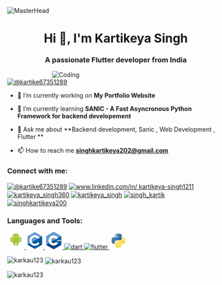 ![MasterHead](https://1.bp.blogspot.com/-7A4WynwLsMw/XbBpCXG8fHI/AAAAAAAAMt4/uOa1bpLskYgrwGbllhSu2SDj_Mig8SXJQCLcBGAsYHQ/s1600/2000_600px.gif)
<h1 align="center">Hi 👋, I'm Kartikeya Singh</h1>
<h3 align="center">A passionate Flutter developer from India</h3>

 <div class="con" style="border-radius: 50px">
  <img src="https://camo.githubusercontent.com/2366b34bb903c09617990fb5fff4622f3e941349e846ddb7e73df872a9d21233/68747470733a2f2f63646e2e6472696262626c652e636f6d2f75736572732f3733303730332f73637265656e73686f74732f363538313234332f6176656e746f2e676966" alt="Coding" align="right" width="400">
</div>


<p align="left"> <a href="[https://twitter.com/@kartike67351289](https://images.app.goo.gl/GASXvioxR4WTV38d8)" target="blank"><img src="https://img.shields.io/twitter/follow/@kartike67351289?logo=twitter&style=for-the-badge" alt="@kartike67351289" /></a> </p>

- 🔭 I’m currently working on **My Portfolio Website**

- 🌱 I’m currently learning **SANIC - A Fast Asyncronous Python Framework for backend developement**

- 💬 Ask me about **Backend development, Sanic , Web Development , Flutter  **

- 📫 How to reach me **singhkartikeya202@gmail.com**

<h3 align="left">Connect with me:</h3>
<p align="left">
<a href="https://twitter.com/@kartike67351289" target="blank"><img align="center" src="https://raw.githubusercontent.com/rahuldkjain/github-profile-readme-generator/master/src/images/icons/Social/twitter.svg" alt="@kartike67351289" height="30" width="40" /></a>
<a href="https://linkedin.com/in/www.linkedin.com/in/ kartikeya-singh1211" target="blank"><img align="center" src="https://raw.githubusercontent.com/rahuldkjain/github-profile-readme-generator/master/src/images/icons/Social/linked-in-alt.svg" alt="www.linkedin.com/in/ kartikeya-singh1211" height="30" width="40" /></a>
<a href="https://instagram.com/kartikeya_singh360" target="blank"><img align="center" src="https://raw.githubusercontent.com/rahuldkjain/github-profile-readme-generator/master/src/images/icons/Social/instagram.svg" alt="kartikeya_singh360" height="30" width="40" /></a>
<a href="https://codeforces.com/profile/kartikeya_singh" target="blank"><img align="center" src="https://raw.githubusercontent.com/rahuldkjain/github-profile-readme-generator/master/src/images/icons/Social/codeforces.svg" alt="kartikeya_singh" height="30" width="40" /></a>
<a href="https://www.leetcode.com/singh_kartik" target="blank"><img align="center" src="https://raw.githubusercontent.com/rahuldkjain/github-profile-readme-generator/master/src/images/icons/Social/leet-code.svg" alt="singh_kartik" height="30" width="40" /></a>
<a href="https://auth.geeksforgeeks.org/user/singhkartikeya200" target="blank"><img align="center" src="https://raw.githubusercontent.com/rahuldkjain/github-profile-readme-generator/master/src/images/icons/Social/geeks-for-geeks.svg" alt="singhkartikeya200" height="30" width="40" /></a>
</p>

<h3 align="left">Languages and Tools:</h3>
<p align="left"> <a href="https://developer.android.com" target="_blank" rel="noreferrer"> <img src="https://raw.githubusercontent.com/devicons/devicon/master/icons/android/android-original-wordmark.svg" alt="android" width="40" height="40"/> </a> <a href="https://www.cprogramming.com/" target="_blank" rel="noreferrer"> <img src="https://raw.githubusercontent.com/devicons/devicon/master/icons/c/c-original.svg" alt="c" width="40" height="40"/> </a> <a href="https://www.w3schools.com/cpp/" target="_blank" rel="noreferrer"> <img src="https://raw.githubusercontent.com/devicons/devicon/master/icons/cplusplus/cplusplus-original.svg" alt="cplusplus" width="40" height="40"/> </a> <a href="https://dart.dev" target="_blank" rel="noreferrer"> <img src="https://www.vectorlogo.zone/logos/dartlang/dartlang-icon.svg" alt="dart" width="40" height="40"/> </a> <a href="https://flutter.dev" target="_blank" rel="noreferrer"> <img src="https://www.vectorlogo.zone/logos/flutterio/flutterio-icon.svg" alt="flutter" width="40" height="40"/> </a> <a href="https://www.python.org" target="_blank" rel="noreferrer"> <img src="https://raw.githubusercontent.com/devicons/devicon/master/icons/python/python-original.svg" alt="python" width="40" height="40"/> </a> </p>

<p><img align="left" src="https://github-readme-stats.vercel.app/api/top-langs?username=karkau123&show_icons=true&locale=en&layout=compact" alt="karkau123" /></p>

<p>&nbsp;<img align="center" src="https://github-readme-stats.vercel.app/api?username=karkau123&show_icons=true&locale=en" alt="karkau123" /></p>

<p><img align="center" src="https://github-readme-streak-stats.herokuapp.com/?user=karkau123&" alt="karkau123" /></p>

